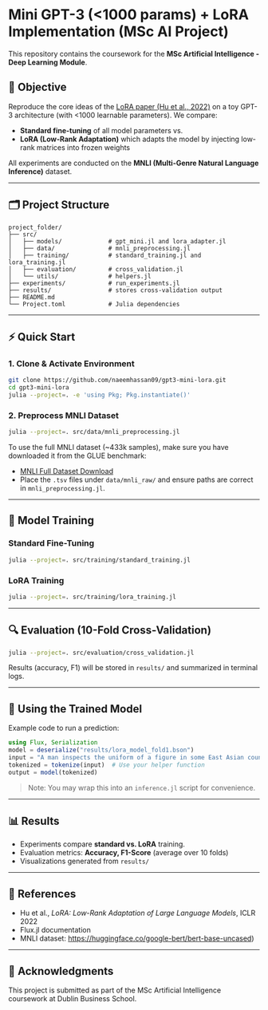 
# Mini GPT-3 (<1000 params) + LoRA Implementation (MSc AI Project)

This repository contains the coursework for the **MSc Artificial Intelligence - Deep Learning Module**.

## 🎯 Objective

Reproduce the core ideas of the [LoRA paper (Hu et al., 2022)](https://arxiv.org/abs/2106.09685) on a toy GPT-3 architecture (with <1000 learnable parameters). We compare:

- **Standard fine-tuning** of all model parameters vs.
- **LoRA (Low-Rank Adaptation)** which adapts the model by injecting low-rank matrices into frozen weights

All experiments are conducted on the **MNLI (Multi-Genre Natural Language Inference)** dataset.

---

## 🗂 Project Structure

```
project_folder/
├── src/
│   ├── models/             # gpt_mini.jl and lora_adapter.jl
│   ├── data/               # mnli_preprocessing.jl
│   ├── training/           # standard_training.jl and lora_training.jl
│   ├── evaluation/         # cross_validation.jl
│   └── utils/              # helpers.jl
├── experiments/            # run_experiments.jl
├── results/                # stores cross-validation output
├── README.md
└── Project.toml            # Julia dependencies
```

---

## ⚡ Quick Start

### 1. Clone & Activate Environment

```bash
git clone https://github.com/naeemhassan09/gpt3-mini-lora.git
cd gpt3-mini-lora
julia --project=. -e 'using Pkg; Pkg.instantiate()'
```

### 2. Preprocess MNLI Dataset

```bash
julia --project=. src/data/mnli_preprocessing.jl
```

To use the full MNLI dataset (~433k samples), make sure you have downloaded it from the GLUE benchmark:
- [MNLI Full Dataset Download](https://nyu-mll.github.io/GLUE/)
- Place the `.tsv` files under `data/mnli_raw/` and ensure paths are correct in `mnli_preprocessing.jl`.

---

## 🧠 Model Training

### Standard Fine-Tuning

```bash
julia --project=. src/training/standard_training.jl
```

### LoRA Training

```bash
julia --project=. src/training/lora_training.jl
```

---

## 🔍 Evaluation (10-Fold Cross-Validation)

```bash
julia --project=. src/evaluation/cross_validation.jl
```

Results (accuracy, F1) will be stored in `results/` and summarized in terminal logs.

---

## 🧪 Using the Trained Model

Example code to run a prediction:

```julia
using Flux, Serialization
model = deserialize("results/lora_model_fold1.bson")
input = "A man inspects the uniform of a figure in some East Asian country."
tokenized = tokenize(input)  # Use your helper function
output = model(tokenized)
```

> Note: You may wrap this into an `inference.jl` script for convenience.

---

## 📊 Results

- Experiments compare **standard vs. LoRA** training.
- Evaluation metrics: **Accuracy, F1-Score** (average over 10 folds)
- Visualizations generated from `results/`

---

## 🧾 References

- Hu et al., *LoRA: Low-Rank Adaptation of Large Language Models*, ICLR 2022
- Flux.jl documentation
- MNLI dataset: https://huggingface.co/google-bert/bert-base-uncased)

---

## 📌 Acknowledgments

This project is submitted as part of the MSc Artificial Intelligence coursework at Dublin Business School.
